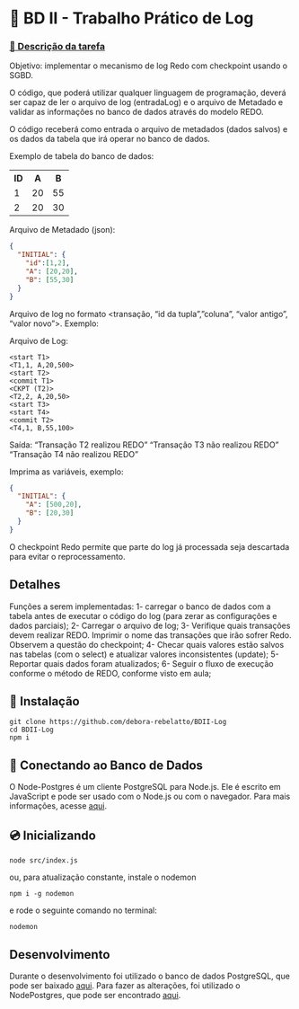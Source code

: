 # :notebook: BD II - Trabalho Prático de Log

### [:paperclip: Descrição da tarefa](https://docs.google.com/document/d/12ExZiKP9j_zXwnjbZfGA74m5fSXff2ErAOLCdfs0ye0/edit)

Objetivo: implementar o mecanismo de log Redo com checkpoint usando o SGBD.

O código, que poderá utilizar qualquer linguagem de programação, deverá ser capaz de ler o arquivo de log (entradaLog) e o arquivo de Metadado e validar as informações no banco de dados através do modelo REDO.

O código receberá como entrada o arquivo de metadados (dados salvos) e os dados da tabela que irá operar no banco de dados.

Exemplo de tabela do banco de dados:

<table>
  <tr>
    <th>ID</th>
    <th>A</th>
    <th>B</th>
  </tr>
  <tr>
    <td>1</td>
    <td>20</td>
    <td>55</td>
  </tr>
  <tr>
    <td>2</td>
    <td>20</td>
    <td>30</td>
  </tr>
</table>

Arquivo de Metadado (json):
```json
{
  "INITIAL": {
    "id":[1,2],
    "A": [20,20],
    "B": [55,30]
  }
}
```

Arquivo de log no formato <transação, “id da tupla”,”coluna”, “valor antigo”, “valor novo”>. Exemplo:

Arquivo de Log:

```
<start T1>
<T1,1, A,20,500>
<start T2>
<commit T1>
<CKPT (T2)>
<T2,2, A,20,50>
<start T3>
<start T4>
<commit T2>
<T4,1, B,55,100>
```

Saída:
“Transação T2 realizou REDO”
“Transação T3 não realizou REDO”
“Transação T4 não realizou REDO”

Imprima as variáveis, exemplo:

```json
{  
  "INITIAL": {
    "A": [500,20],
    "B": [20,30]
  }
}
```

O checkpoint Redo permite que parte do log já processada seja descartada para evitar o reprocessamento.

## Detalhes
Funções a serem implementadas:
1- carregar o banco de dados com a tabela antes de executar o código do log (para zerar as configurações e dados parciais);
2- Carregar o arquivo de log;
3- Verifique quais transações devem realizar REDO. Imprimir o nome das transações que irão sofrer Redo. Observem a questão do checkpoint;
4- Checar quais valores estão salvos nas tabelas (com o select) e atualizar valores inconsistentes (update);
5- Reportar quais dados foram atualizados;
6- Seguir o fluxo de execução conforme o método de REDO, conforme visto em aula;

## :floppy_disk: Instalação
```
git clone https://github.com/debora-rebelatto/BDII-Log
cd BDII-Log
npm i
```

## :electric_plug: Conectando ao Banco de Dados
O Node-Postgres é um cliente PostgreSQL para Node.js. Ele é escrito em JavaScript e pode ser usado com o Node.js ou com o navegador. Para mais informações, acesse [aqui](https://node-postgres.com/).

## :cd: Inicializando
```
node src/index.js
```
ou, para atualização constante, instale o nodemon
```
npm i -g nodemon
```
e rode o seguinte comando no terminal:
```
nodemon
```

## Desenvolvimento
Durante o desenvolvimento foi utilizado o banco de dados PostgreSQL, que pode ser baixado [aqui](https://www.postgresql.org/download/).
Para fazer as alterações, foi utilizado o NodePostgres, que pode ser encontrado [aqui](https://node-postgres.com/).

<!--
start
commit
CKPT
crash

identifier
data_item
old_value
new_value

Atomicity property of DBMS states that either all the operations of transactions must be performed or none. The modifications done by an aborted transaction should not be visible to database and the modifications done by committed transaction should be visible.

To achieve our goal of atomicity, user must first output to stable storage information describing the modifications, without modifying the database itself. This information can help us ensure that all modifications performed by committed transactions are reflected in the database. This information can also help us ensure that no modifications made by an aborted transaction persist in the database.

Log and log records –
The log is a sequence of log records, recording all the update activities in the database. In a stable storage, logs for each transaction are maintained. Any operation which is performed on the database is recorded is on the log. Prior to performing any modification to database, an update log record is created to reflect that modification.

An update log record represented as: <Ti, Xj, V1, V2> has these fields:

Transaction identifier: Unique Identifier of the transaction that performed the write operation.
Data item: Unique identifier of the data item written.
Old value: Value of data item prior to write.
New value: Value of data item after write operation.
Other type of log records are:

<Ti start>: It contains information about when a transaction Ti starts.
<Ti commit>: It contains information about when a transaction Ti commits.
<Ti abort>: It contains information about when a transaction Ti aborts.
Undo and Redo Operations –
Because all database modifications must be preceded by creation of log record, the system has available both the old value prior to modification of data item and new value that is to be written for data item. This allows system to perform redo and undo operations as appropriate:

Undo: using a log record sets the data item specified in log record to old value.
Redo: using a log record sets the data item specified in log record to new value.
The database can be modified using two approaches –

Deferred Modification Technique: If the transaction does not modify the database until it has partially committed, it is said to use deferred modification technique.
Immediate Modification Technique: If database modification occur while transaction is still active, it is said to use immediate modification technique.
Recovery using Log records –
After a system crash has occurred, the system consults the log to determine which transactions need to be redone and which need to be undone.

Transaction Ti needs to be undone if the log contains the record <Ti start> but does not contain either the record <Ti commit> or the record <Ti abort>.
Transaction Ti needs to be redone if log contains record <Ti start> and either the record <Ti commit> or the record <Ti abort>.
Use of Checkpoints –
When a system crash occurs, user must consult the log. In principle, that need to search the entire log to determine this information. There are two major difficulties with this approach:

The search process is time-consuming.
Most of the transactions that, according to our algorithm, need to be redone have already written their updates into the database. Although redoing them will cause no harm, it will cause recovery to take longer.
To reduce these types of overhead, user introduce checkpoints. A log record of the form <checkpoint L> is used to represent a checkpoint in log where L is a list of transactions active at the time of the checkpoint. When a checkpoint log record is added to log all the transactions that have committed before this checkpoint have <Ti commit> log record before the checkpoint record. Any database modifications made by Ti is written to the database either prior to the checkpoint or as part of the checkpoint itself. Thus, at recovery time, there is no need to perform a redo operation on Ti.

After a system crash has occurred, the system examines the log to find the last <checkpoint L> record. The redo or undo operations need to be applied only to transactions in L, and to all transactions that started execution after the record was written to the log. Let us denote this set of transactions as T. Same rules of undo and redo are applicable on T as mentioned in Recovery using Log records part.

Note that user need to only examine the part of the log starting with the last checkpoint log record to find the set of transactions T, and to find out whether a commit or abort record occurs in the log for each transaction in T. For example, consider the set of transactions {T0, T1, . . ., T100}. Suppose that the most recent checkpoint took place during the execution of transaction T67 and T69, while T68 and all transactions with subscripts lower than 67 completed before the checkpoint. Thus, only transactions T67, T69, . . ., T100 need to be considered during the recovery scheme. Each of them needs to be redone if it has completed (that is, either committed or aborted); otherwise, it was incomplete, and needs to be undone. -->